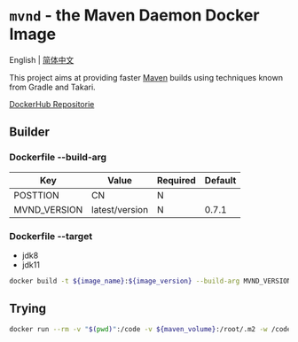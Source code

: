 # `mvnd` - the Maven Daemon Docker Image

English | [简体中文](./i18n/README.zh-cn.md)

This project aims at providing faster [Maven](https://github.com/apache/maven-mvnd) builds using techniques known from Gradle and
Takari.

[ DockerHub  Repositorie ](https://hub.docker.com/r/shencangsheng/mvnd)

## Builder

### Dockerfile --build-arg

|  Key  |   Value   | Required  | Default|
|----|------|------|------|
|POSTTION|CN| N | |
|MVND_VERSION|latest/version| N | 0.7.1 |

### Dockerfile --target

* jdk8
* jdk11

```bash
docker build -t ${image_name}:${image_version} --build-arg MVND_VERSION=latest --target jdk11 .
```

## Trying

```bash
docker run --rm -v "$(pwd)":/code -v ${maven_volume}:/root/.m2 -w /code ${image_name}:${image_version} mvnd clean install
```